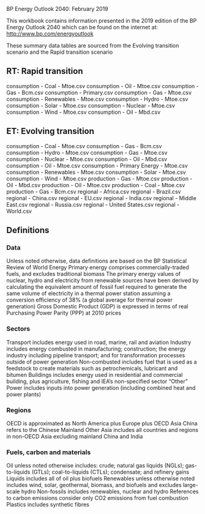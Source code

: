 BP Energy Outlook 2040: February 2019

This workbook contains information presented in the 
2019 edition of the BP Energy Outlook 2040 
which can be found on the internet at:
http://www.bp.com/energyoutlook

These summary data tables are sourced from the Evolving transition scenario and the Rapid transition scenario


## RT: Rapid transition
consumption - Coal - Mtoe.csv
consumption - Oil - Mtoe.csv
consumption - Gas - Bcm.csv
consumption - Primary.csv
consumption - Gas - Mtoe.csv
consumption - Renewables - Mtoe.csv
consumption - Hydro - Mtoe.csv
consumption - Solar - Mtoe.csv
consumption - Nuclear - Mtoe.csv
consumption - Wind - Mtoe.csv
consumption - Oil - Mbd.csv


## ET: Evolving transition
consumption - Coal - Mtoe.csv
consumption - Gas - Bcm.csv		
consumption - Hydro - Mtoe.csv
consumption - Gas - Mtoe.csv
consumption - Nuclear - Mtoe.csv
consumption - Oil - Mbd.csv
consumption - Oil - Mtoe.csv
consumption - Primary Energy - Mtoe.csv
consumption - Renewables - Mtoe.csv
consumption - Solar - Mtoe.csv
consumption - Wind - Mtoe.csv
production - Gas - Mtoe.csv
production - Oil - Mbd.csv
production - Oil - Mtoe.csv
production - Coal - Mtoe.csv
production - Gas - Bcm.csv
regional - Africa.csv
regional - Brazil.csv
regional - China.csv
regional - EU.csv
regional - India.csv
regional - Middle East.csv
regional - Russia.csv
regional - United States.csv
regional - World.csv

## Definitions

### Data
Unless noted otherwise, data definitions are based on the BP Statistical Review of World Energy
Primary energy comprises commercially-traded fuels, and excludes traditional biomass
The primary energy values of nuclear, hydro and electricity from renewable sources have been derived by calculating the equivalent amount of fossil fuel required to generate the same volume of electricity in a thermal power station assuming a conversion efficiency of 38% (a global average for thermal power generation)
Gross Domestic Product (GDP) is expressed in terms of real Purchasing Power Parity (PPP) at 2010 prices

### Sectors
Transport includes energy used in road, marine, rail and aviation
Industry includes energy combusted in manufacturing; construction; the energy industry including pipeline transport; and for transformation processes outside of power generation
Non-combusted includes fuel that is used as a feedstock to create materials such as petrochemicals, lubricant and bitumen
Buildings includes energy used in residential and commercial building, plus agriculture, fishing and IEA’s non-specified sector “Other”
Power includes inputs into power generation (including combined heat and power plants)

### Regions
OECD is approximated as North America plus Europe plus OECD Asia
China refers to the Chinese Mainland
Other Asia includes all countries and regions in non-OECD Asia excluding mainland China and India

### Fuels, carbon and materials
Oil unless noted otherwise includes: crude; natural gas liquids (NGLs); gas-to-liquids (GTLs); coal-to-liquids (CTLs); condensate; and refinery gains
Liquids includes all of oil plus biofuels
Renewables unless otherwise noted includes wind, solar, geothermal, biomass, and biofuels and excludes large-scale hydro
Non-fossils includes renewables, nuclear and hydro
References to carbon emissions consider only CO2 emissions from fuel combustion
Plastics includes synthetic fibres
